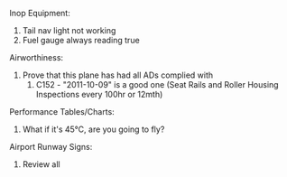Inop Equipment:
1. Tail nav light not working
2. Fuel gauge always reading true

Airworthiness:
1. Prove that this plane has had all ADs complied with
	1. C152 - "2011-10-09" is a good one (Seat Rails and Roller Housing Inspections every 100hr or 12mth)


Performance Tables/Charts:
1. What if it's 45°C, are you going to fly?

Airport Runway Signs:
1. Review all